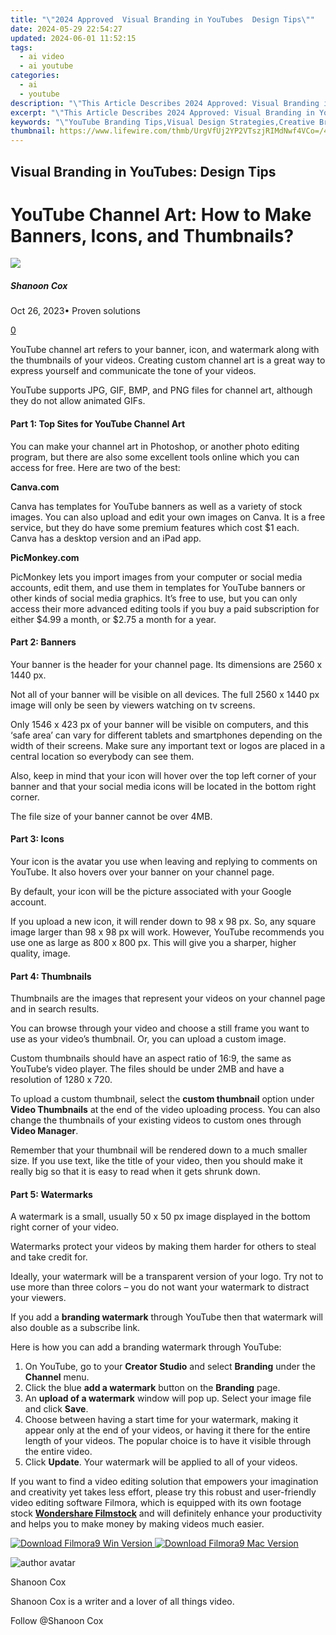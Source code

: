 ```yaml
---
title: "\"2024 Approved  Visual Branding in YouTubes  Design Tips\""
date: 2024-05-29 22:54:27
updated: 2024-06-01 11:52:15
tags:
  - ai video
  - ai youtube
categories:
  - ai
  - youtube
description: "\"This Article Describes 2024 Approved: Visual Branding in YouTubes: Design Tips\""
excerpt: "\"This Article Describes 2024 Approved: Visual Branding in YouTubes: Design Tips\""
keywords: "\"YouTube Branding Tips,Visual Design Strategies,Creative Branding Ideas,Effective Brand Logos,Promotional Video Designs,Brand Identity Concepts,Image-Based Marketing\""
thumbnail: https://www.lifewire.com/thmb/UrgVfUj2YP2VTszjRIMdNwf4VCo=/400x300/filters:no_upscale():max_bytes(150000):strip_icc()/Roku-vs-f4d192df6a0c4ee3a707521eaa5b8c02.jpg
---
```


## Visual Branding in YouTubes: Design Tips

# YouTube Channel Art: How to Make Banners, Icons, and Thumbnails?

![](https://images.wondershare.com/filmora/article-images/shannon-cox.jpg)

##### Shanoon Cox

 Oct 26, 2023• Proven solutions

[0](#commentsBoxSeoTemplate)

YouTube channel art refers to your banner, icon, and watermark along with the thumbnails of your videos. Creating custom channel art is a great way to express yourself and communicate the tone of your videos.

YouTube supports JPG, GIF, BMP, and PNG files for channel art, although they do not allow animated GIFs.

#### **Part 1: Top Sites for YouTube Channel Art**

You can make your channel art in Photoshop, or another photo editing program, but there are also some excellent tools online which you can access for free. Here are two of the best:

**Canva.com**

Canva has templates for YouTube banners as well as a variety of stock images. You can also upload and edit your own images on Canva. It is a free service, but they do have some premium features which cost $1 each. Canva has a desktop version and an iPad app.

**PicMonkey.com**

PicMonkey lets you import images from your computer or social media accounts, edit them, and use them in templates for YouTube banners or other kinds of social media graphics. It’s free to use, but you can only access their more advanced editing tools if you buy a paid subscription for either $4.99 a month, or $2.75 a month for a year.

#### **Part 2: Banners**

Your banner is the header for your channel page. Its dimensions are 2560 x 1440 px.

Not all of your banner will be visible on all devices. The full 2560 x 1440 px image will only be seen by viewers watching on tv screens.

Only 1546 x 423 px of your banner will be visible on computers, and this ‘safe area’ can vary for different tablets and smartphones depending on the width of their screens. Make sure any important text or logos are placed in a central location so everybody can see them.

Also, keep in mind that your icon will hover over the top left corner of your banner and that your social media icons will be located in the bottom right corner.

The file size of your banner cannot be over 4MB.

#### **Part 3: Icons**

Your icon is the avatar you use when leaving and replying to comments on YouTube. It also hovers over your banner on your channel page.

By default, your icon will be the picture associated with your Google account.

If you upload a new icon, it will render down to 98 x 98 px. So, any square image larger than 98 x 98 px will work. However, YouTube recommends you use one as large as 800 x 800 px. This will give you a sharper, higher quality, image.

#### **Part 4: Thumbnails**

Thumbnails are the images that represent your videos on your channel page and in search results.

You can browse through your video and choose a still frame you want to use as your video’s thumbnail. Or, you can upload a custom image.

Custom thumbnails should have an aspect ratio of 16:9, the same as YouTube’s video player. The files should be under 2MB and have a resolution of 1280 x 720.

To upload a custom thumbnail, select the **custom thumbnail** option under **Video Thumbnails** at the end of the video uploading process. You can also change the thumbnails of your existing videos to custom ones through **Video Manager**.

Remember that your thumbnail will be rendered down to a much smaller size. If you use text, like the title of your video, then you should make it really big so that it is easy to read when it gets shrunk down.

#### **Part 5: Watermarks**

A watermark is a small, usually 50 x 50 px image displayed in the bottom right corner of your video.

Watermarks protect your videos by making them harder for others to steal and take credit for.

Ideally, your watermark will be a transparent version of your logo. Try not to use more than three colors – you do not want your watermark to distract your viewers.

If you add a **branding watermark** through YouTube then that watermark will also double as a subscribe link.

Here is how you can add a branding watermark through YouTube:

1. On YouTube, go to your **Creator Studio** and select **Branding** under the **Channel** menu.
2. Click the blue **add a watermark** button on the **Branding** page.
3. An **upload of a watermark** window will pop up. Select your image file and click **Save**.
4. Choose between having a start time for your watermark, making it appear only at the end of your videos, or having it there for the entire length of your videos. The popular choice is to have it visible through the entire video.
5. Click **Update**. Your watermark will be applied to all of your videos.

If you want to find a video editing solution that empowers your imagination and creativity yet takes less effort, please try this robust and user-friendly video editing software Filmora, which is equipped with its own footage stock **[Wondershare Filmstock](https://tools.techidaily.com/wondershare/filmora/download/)** and will definitely enhance your productivity and helps you to make money by making videos much easier.

[![Download Filmora9 Win Version](https://images.wondershare.com/filmora/guide/download-btn-win.jpg) ](https://tools.techidaily.com/wondershare/filmora/download/) [![Download Filmora9 Mac Version](https://images.wondershare.com/filmora/guide/download-btn-mac.jpg) ](https://tools.techidaily.com/wondershare/filmora/download/)

![author avatar](https://images.wondershare.com/filmora/article-images/shannon-cox.jpg)

Shanoon Cox

Shanoon Cox is a writer and a lover of all things video.

Follow @Shanoon Cox
